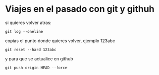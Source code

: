 # Viajes en el pasado con git y githuh

si quieres volver atras:

```
git log --oneline
```

copias el punto donde quieres volver, ejemplo 123abc

```
git reset --hard 123abc
```

y para que se actualice en github

```
git push origin HEAD --force
```
